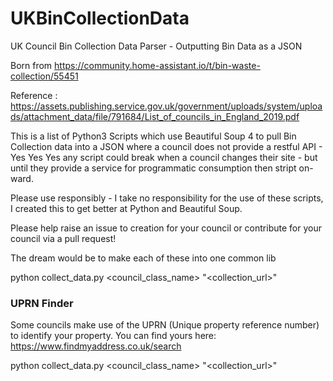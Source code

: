 # UKBinCollectionData
UK Council Bin Collection Data Parser - Outputting Bin Data as a JSON

Born from https://community.home-assistant.io/t/bin-waste-collection/55451

Reference : https://assets.publishing.service.gov.uk/government/uploads/system/uploads/attachment_data/file/791684/List_of_councils_in_England_2019.pdf

This is a list of Python3 Scripts which use Beautiful Soup 4 to pull Bin Collection data into a JSON where a council does not provide a restful API - Yes Yes Yes any script could break when a council changes their site - but until they provide a service for programmatic consumption then stript on-ward. 

Please use responsibly - I take no responsibility for the use of these scripts, I created this to get better at Python and Beautiful Soup.

Please help raise an issue to creation for your council or contribute for your council via a pull request!

The dream would be to make each of these into one common lib

python collect_data.py <council_class_name> "<collection_url>"

### UPRN Finder
Some councils make use of the UPRN (Unique property reference number) to identify your property. You can find yours here: https://www.findmyaddress.co.uk/search

python collect_data.py <council_class_name> "<collection_url>"

